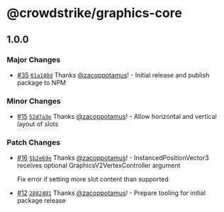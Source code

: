 # @crowdstrike/graphics-core

## 1.0.0

### Major Changes

- [#35](https://github.com/CrowdStrike/graphics-core/pull/35) [`01a140d`](https://github.com/CrowdStrike/graphics-core/commit/01a140da7f8b6d0490fabea2a1b592cfe88d1752) Thanks [@zacoppotamus](https://github.com/zacoppotamus)! - Initial release and publish package to NPM

### Minor Changes

- [#15](https://github.com/CrowdStrike/graphics-core/pull/15) [`52d7a3e`](https://github.com/CrowdStrike/graphics-core/commit/52d7a3ead9eccdeb41323be99e8626278f033961) Thanks [@zacoppotamus](https://github.com/zacoppotamus)! - Allow horizontal and vertical layout of slots

### Patch Changes

- [#16](https://github.com/CrowdStrike/graphics-core/pull/16) [`5b2e69e`](https://github.com/CrowdStrike/graphics-core/commit/5b2e69e83e1c897931872e5013d93dee6257b31c) Thanks [@zacoppotamus](https://github.com/zacoppotamus)! - InstancedPositionVector3 receives optional GraphicsV2VertexController argument

  Fix error if setting more slot content than supported

- [#12](https://github.com/CrowdStrike/graphics-core/pull/12) [`2882401`](https://github.com/CrowdStrike/graphics-core/commit/2882401b390f3fb3e73a8607a32984a0ec20f479) Thanks [@zacoppotamus](https://github.com/zacoppotamus)! - Prepare tooling for initial package release
